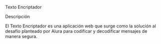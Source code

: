 <h>Texto Encriptador</h>

Descripción

El Texto Encriptador es una aplicación web que surge como la solución al desafío planteado por Alura para codificar y decodificar mensajes de manera segura. 


